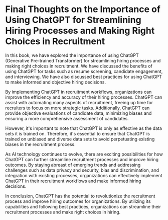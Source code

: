 Final Thoughts on the Importance of Using ChatGPT for Streamlining Hiring Processes and Making Right Choices in Recruitment
=======================================================================================================================================

In this book, we have explored the importance of using ChatGPT (Generative Pre-trained Transformer) for streamlining hiring processes and making right choices in recruitment. We have discussed the benefits of using ChatGPT for tasks such as resume screening, candidate engagement, and interviewing. We have also discussed best practices for using ChatGPT to make informed and objective hiring decisions.

By implementing ChatGPT in recruitment workflows, organizations can improve the efficiency and accuracy of their hiring processes. ChatGPT can assist with automating many aspects of recruitment, freeing up time for recruiters to focus on more strategic tasks. Additionally, ChatGPT can provide objective evaluations of candidate data, minimizing biases and ensuring a more comprehensive assessment of candidates.

However, it's important to note that ChatGPT is only as effective as the data sets it is trained on. Therefore, it's essential to ensure that ChatGPT is trained on unbiased and diverse data sets to avoid perpetuating existing biases in the recruitment process.

As AI technology continues to evolve, there are exciting possibilities for how ChatGPT can further streamline recruitment processes and improve hiring outcomes. By staying abreast of emerging trends and addressing challenges such as data privacy and security, bias and discrimination, and integration with existing processes, organizations can effectively implement ChatGPT in their recruitment workflows and make informed hiring decisions.

In conclusion, ChatGPT has the potential to revolutionize the recruitment process and improve hiring outcomes for organizations. By utilizing its capabilities and following best practices, organizations can streamline their recruitment processes and make right choices in hiring.
